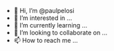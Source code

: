 - 👋 Hi, I’m @paulpelosi
- 👀 I’m interested in ...
- 🌱 I’m currently learning ...
- 💞️ I’m looking to collaborate on ...
- 📫 How to reach me ...

<!---
paulpelosi/paulpelosi is a ✨ special ✨ repository because its `README.md` (this file) appears on your GitHub profile.
You can click the Preview link to take a look at your changes.
--->
